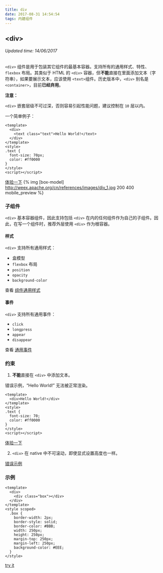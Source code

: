 ```yaml
---
title: div
date: 2017-08-31 14:54:54
tags: 内建组件
---
```


## &#60;div&#62;
###### Updated time: 14/06/2017
`<div>` 组件是用于包装其它组件的最基本容器。支持所有的通用样式、特性、`flexbox` 布局。其类似于 HTML 的 `<div>` 容器，但**不能**直接在里面添加文本（字符串），如果要展示文本，应该使用 `<text>`组件。历史版本中，`<div>` 别名是 `<container>`，目前**已经弃用**。

**注意：**

`<div>` 嵌套层级不可过深，否则容易引起性能问题，建议控制在 `10` 层以内。

一个简单例子：
```
<template>
  <div>
    <text class="text">Hello World!</text>
  </div>
</template>
<style>
.text {
  font-size: 70px;
  color: #ff0000
}
</style>
<script></script>
```
[体验一下](http://dotwe.org/vue/ea4f528a0b381640b77ba03fcc69a90a)
{% img [box-model] http://weex.apache.org/cn/references/images/div_1.jpg 200 400 mobile_preview %}


### 子组件
`<div>` 基本容器组件，因此支持包括 `<div>` 在内的任何组件作为自己的子组件。因此，在写一个组件时，推荐外层使用 `<div>` 作为根容器。

#### 样式
`<div>` 支持所有通用样式：

* 盒模型
* `flexbox` 布局
* `position`
* `opacity`
* `background-color`

查看 [组件通用样式](http://weex.apache.org/cn/references/common-style.html)

#### 事件
`<div>` 支持所有通用事件：

* `click`
* `longpress`
* `appear`
* `disappear`

查看 [通用事件](http://weex.apache.org/cn/references/common-event.html)

### 约束
1. **不能**直接在 `<div>` 中添加文本。

  错误示例，“Hello World!” 无法被正常渲染。
  ```
  <template>
    <div>Hello World!</div>
  </template>
  <style>
  .text {
    font-size: 70;
    color: #ff0000
  }
  </style>
  <script></script>
  ```
  [体验一下](http://dotwe.org/vue/541f016de379c8764ddcdd9da0cabc24)

2. `<div>` 在 native 中不可滚动，即使显式设置高度也一样。

  [错误示例](http://dotwe.org/vue/6795753d1a51662b8a7282b129dc7ddf)

  ### 示例
  ```
  <template>
    <div>
      <div class="box"></div>
    </div>
  </template>
  <style scoped>
    .box {
      border-width: 2px;
      border-style: solid;
      border-color: #BBB;
      width: 250px;
      height: 250px;
      margin-top: 250px;
      margin-left: 250px;
      background-color: #EEE;
    }
  </style>
  ```
  [try it](http://dotwe.org/vue/edfbd1806508cb86254b03dc0b8e28ac)
